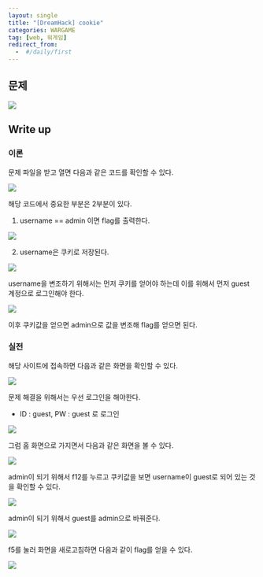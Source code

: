 ```yaml
---
layout: single
title: "[DreamHack] cookie"
categories: WARGAME
tag: [web, 워게임]
redirect_from:
  -  #/daily/first
---
```


## 문제

![]({{site.url}}/images/2024-05-01-web1-images/problem.png)

## Write up

### 이론

문제 파일을 받고 열면 다음과 같은 코드를 확인할 수 있다.

![]({{site.url}}/images/2024-05-01-web1-images/solve1.png)

해당 코드에서 중요한 부분은 2부분이 있다.

1. username == admin 이면 flag를 출력한다.

![]({{site.url}}/images/2024-05-01-web1-images/solve2.png)

2. username은 쿠키로 저장된다.

![]({{site.url}}/images/2024-05-01-web1-images/solve3.png)

username을 변조하기 위해서는 먼저 쿠키를 얻어야 하는데 이를 위해서 먼저 guest 계정으로 로그인해야 한다.

![]({{site.url}}/images/2024-05-01-web1-images/solve4.png)

이후 쿠키값을 얻으면 admin으로 값을 변조해 flag를 얻으면 된다.

### 실전

해당 사이트에 접속하면 다음과 같은 화면을 확인할 수 있다.

![]({{site.url}}/images/2024-05-01-web1-images/solve5.png)

문제 해결을 위해서는 우선 로그인을 해야한다.

- ID : guest, PW : guest 로 로그인

![]({{site.url}}/images/2024-05-01-web1-images/solve6.png)

그럼 홈 화면으로 가지면서 다음과 같은 화면을 볼 수 있다.

![]({{site.url}}/images/2024-05-01-web1-images/solve7.png)

admin이 되기 위해서 f12를 누르고 쿠키값을 보면 username이 guest로 되어 있는 것을 확인할 수 있다.

![]({{site.url}}/images/2024-05-01-web1-images/solve8.png)

admin이 되기 위해서 guest를 admin으로 바꿔준다.

![]({{site.url}}/images/2024-05-01-web1-images/solve9.png)

f5를 눌러 화면을 새로고침하면 다음과 같이 flag를 얻을 수 있다.

![]({{site.url}}/images/2024-05-01-web1-images/solve10.png)
